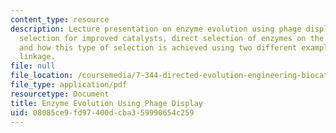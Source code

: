 ```yaml
---
content_type: resource
description: Lecture presentation on enzyme evolution using phage display, affinity
  selection for improved catalysts, direct selection of enzymes on the basis of catalysis,
  and how this type of selection is achieved using two different examples of substrate
  linkage.
file: null
file_location: /coursemedia/7-344-directed-evolution-engineering-biocatalysts-spring-2008/08085ce9fd97400dcba359990654c259_ses8_slides.pdf
file_type: application/pdf
resourcetype: Document
title: Enzyme Evolution Using Phage Display
uid: 08085ce9-fd97-400d-cba3-59990654c259
---
```

